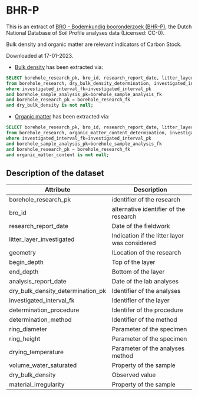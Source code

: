 # BHR-P

This is an extract of [BRO - Bodemkundig booronderzoek (BHR-P)](https://nationaalgeoregister.nl/geonetwork/srv/dut/catalog.search#/metadata/562127a6-0381-46b3-9ed7-10e61ec5ecb5), the Dutch National Database of Soil Profile analyses data (Licensed: CC-0).

Bulk density and organic matter are relevant indicators of Carbon Stock.

Downloaded at 17-01-2023.

- [Bulk density](./bhr-p-bulk-dens.geojson) has been extracted via:

```sql
SELECT borehole_research_pk, bro_id, research_report_date, litter_layer_investigated, standardized_location, begin_depth, end_depth, analysis_report_date,  dry_bulk_density_determination.*
from borehole_research, dry_bulk_density_determination, investigated_interval, borehole_sample_analysis
where investigated_interval_fk=investigated_interval_pk
and borehole_sample_analysis_pk=borehole_sample_analysis_fk
and borehole_research_pk = borehole_research_fk 
and dry_bulk_density is not null;
```

- [Organic matter](./bhr-p-organic-matter.geojson) has been extracted via:

```sql
SELECT borehole_research_pk, bro_id, research_report_date, litter_layer_investigated, standardized_location, begin_depth, end_depth, analysis_report_date,  organic_matter_content_determination.*
from borehole_research, organic_matter_content_determination, investigated_interval, borehole_sample_analysis
where investigated_interval_fk=investigated_interval_pk
and borehole_sample_analysis_pk=borehole_sample_analysis_fk
and borehole_research_pk = borehole_research_fk 
and organic_matter_content is not null;
```

## Description of the dataset

| Attribute | Description |
| --- | --- |
| borehole_research_pk | identifier of the research |
| bro_id | alternative identifier of the research |
| research_report_date | Date of the fieldwork | 
| litter_layer_investigated | Indication if the litter layer was considered |
| geometry | lLocation of the research |
| begin_depth | Top of the layer |
| end_depth | Bottom of the layer |
| analysis_report_date | Date of the lab analyses |
| dry_bulk_density_determination_pk | Identifier of the analyses |
| investigated_interval_fk | Identifier of the layer |
| determination_procedure | Identifer of the procedure |
| determination_method | Identifier of the method |
| ring_diameter | Parameter of the specimen |
| ring_height | Parameter of the specimen |
| drying_temperature | Parameter of the analyses method |
| volume_water_saturated | Property of the sample |
| dry_bulk_density | Observed value |
| material_irregularity | Property of the sample |
